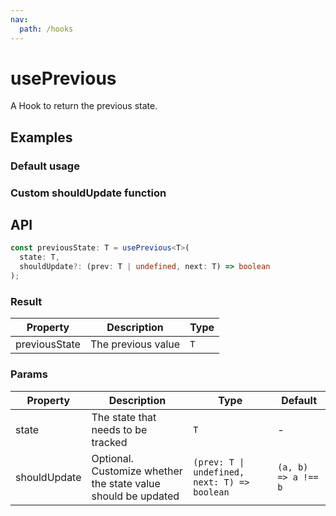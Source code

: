 ```yaml
---
nav:
  path: /hooks
---
```


# usePrevious

A Hook to return the previous state.

## Examples

### Default usage

<code src="./demo/demo1.tsx"></code>

### Custom shouldUpdate function

<code src="./demo/demo2.tsx"></code>

## API

```typescript
const previousState: T = usePrevious<T>(
  state: T,
  shouldUpdate?: (prev: T | undefined, next: T) => boolean
);
```

### Result

| Property      | Description        | Type |
| ------------- | ------------------ | ---- |
| previousState | The previous value | `T`  |

### Params

| Property     | Description                                                   | Type                                         | Default             |
| ------------ | ------------------------------------------------------------- | -------------------------------------------- | ------------------- |
| state        | The state that needs to be tracked                            | `T`                                          | -                   |
| shouldUpdate | Optional. Customize whether the state value should be updated | `(prev: T \| undefined, next: T) => boolean` | `(a, b) => a !== b` |
